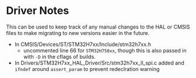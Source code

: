 # Driver Notes

This can be used to keep track of any manual changes to the HAL or CMSIS files to make migrating to new versions easier in the future.

* In CMSIS/Devices/ST/STM32H7xx/Include/stm32h7xx.h
    * uncommented line 66 for `STM32H750xx`, though this is also passed in with `-D` in the cflags of builds.
* In Drivers/STM32H7xx_HAL_Driver/Src/stm32h7xx_ll_spi.c added and `ifndef` around `assert_param` to prevent redeclration warning
